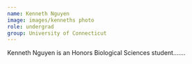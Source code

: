 ```yaml
---
name: Kenneth Nguyen 
image: images/kenneths photo
role: undergrad
group: University of Connecticut
---
```


Kenneth Nguyen is an Honors Biological Sciences student.......
